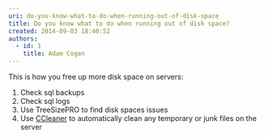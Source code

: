 ```yaml
---
uri: do-you-know-what-to-do-when-running-out-of-disk-space
title: Do you know what to do when running out of disk space?
created: 2014-09-03 18:40:52
authors:
  - id: 1
    title: Adam Cogan
---
```





<span class='intro'> This is how you free up more disk space on servers&#58;​ </span>

<ol><li>Check sql backups</li><li>Check sql logs</li><li>Use TreeSizePRO to find disk spaces issues</li><li>Use ​<a href="http&#58;//www.piriform.com/ccleaner">CCleaner</a> to automatically clean any temporary or junk files on the server</li></ol>


